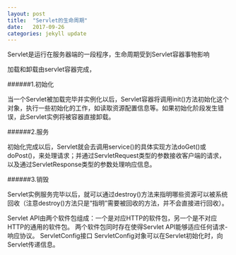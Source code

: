 ```yaml
---
layout: post
title:  "Servlet的生命周期"
date:   2017-09-26 
categories: jekyll update
---
```



Servlet是运行在服务器端的一段程序，生命周期受到Servlet容器事物影响

加载和卸载由servlet容器完成，

######1.初始化

当一个Servlet被加载完毕并实例化以后，Servlet容器将调用init()方法初始化这个对象，执行一些初始化的工作，如读取资源配置信息等。如果初始化阶段发生错误，此Servlet实例将被容器直接卸载。

######2.服务

初始化完成以后，Servlet就会去调用service()的具体实现方法doGet()或doPost()，来处理请求；并通过ServletRequest类型的参数接收客户端的请求，以及通过ServletResponse类型的参数处理响应信息。

######3.销毁

Servlet实例服务完毕以后，就可以通过destroy()方法来指明哪些资源可以被系统回收（注意destroy()方法只是“指明”需要被回收的方法，并不会直接进行回收）。

Servlet API由两个软件包组成：一个是对应HTTP的软件包，另一个是不对应HTTP的通用的软件包。
两个软件包同时存在使得Servlet API能够适应任何请求-响应协议。
ServletConfig接口
ServletConfig对象可以在Servlet初始化时，向Servlet传递信息。













